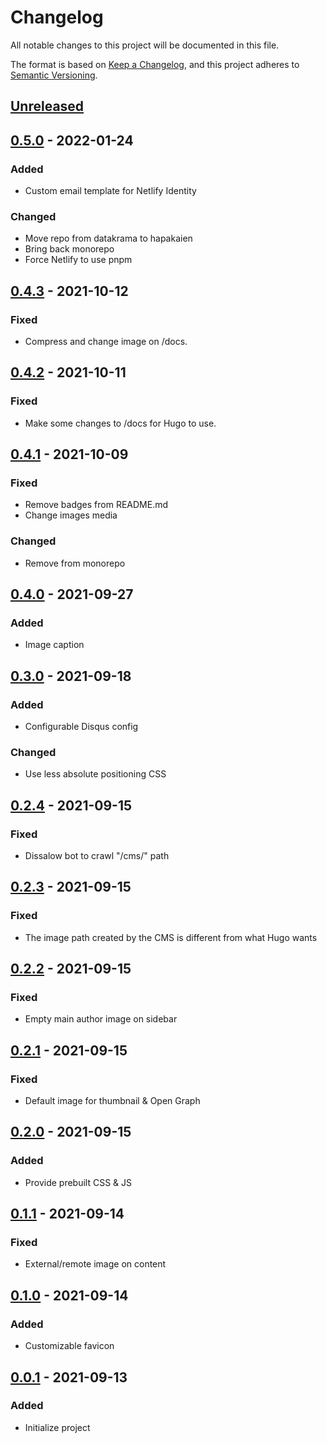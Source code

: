 # Changelog

All notable changes to this project will be documented in this file.

The format is based on [Keep a Changelog](https://keepachangelog.com/en/1.0.0/),
and this project adheres to [Semantic Versioning](https://semver.org/spec/v2.0.0.html).

## [Unreleased]

## [0.5.0] - 2022-01-24

### Added

- Custom email template for Netlify Identity

### Changed

- Move repo from datakrama to hapakaien
- Bring back monorepo
- Force Netlify to use pnpm

## [0.4.3] - 2021-10-12

### Fixed

- Compress and change image on /docs.

## [0.4.2] - 2021-10-11

### Fixed

- Make some changes to /docs for Hugo to use.

## [0.4.1] - 2021-10-09

### Fixed

- Remove badges from README.md
- Change images media

### Changed

- Remove from monorepo

## [0.4.0] - 2021-09-27

### Added

- Image caption

## [0.3.0] - 2021-09-18

### Added

- Configurable Disqus config

### Changed

- Use less absolute positioning CSS

## [0.2.4] - 2021-09-15

### Fixed

- Dissalow bot to crawl "/cms/" path

## [0.2.3] - 2021-09-15

### Fixed

- The image path created by the CMS is different from what Hugo wants

## [0.2.2] - 2021-09-15

### Fixed

- Empty main author image on sidebar

## [0.2.1] - 2021-09-15

### Fixed

- Default image for thumbnail & Open Graph

## [0.2.0] - 2021-09-15

### Added

- Provide prebuilt CSS & JS

## [0.1.1] - 2021-09-14

### Fixed

- External/remote image on content

## [0.1.0] - 2021-09-14

### Added

- Customizable favicon

## [0.0.1] - 2021-09-13

### Added

- Initialize project

[Unreleased]: https://github.com/hapakaien/hugo-themes/compare/nyerat/v0.5.0...HEAD
[0.5.0]: https://github.com/hapakaien/hugo-themes/compare/v0.4.3...nyerat/v0.5.0
[0.4.3]: https://github.com/hapakaien/hugo-themes/compare/v0.4.2...v0.4.3
[0.4.2]: https://github.com/hapakaien/hugo-themes/compare/v0.4.1...v0.4.2
[0.4.1]: https://github.com/hapakaien/hugo-themes/compare/v0.4.0...v0.4.1
[0.4.0]: https://github.com/hapakaien/hugo-themes/compare/v0.3.0...v0.4.0
[0.3.0]: https://github.com/hapakaien/hugo-themes/compare/v0.2.4...v0.3.0
[0.2.4]: https://github.com/hapakaien/hugo-themes/compare/v0.2.3...v0.2.4
[0.2.3]: https://github.com/hapakaien/hugo-themes/compare/v0.2.2...v0.2.3
[0.2.2]: https://github.com/hapakaien/hugo-themes/compare/v0.2.1...v0.2.2
[0.2.1]: https://github.com/hapakaien/hugo-themes/compare/v0.2.0...v0.2.1
[0.2.0]: https://github.com/hapakaien/hugo-themes/compare/v0.1.1...v0.2.0
[0.1.1]: https://github.com/hapakaien/hugo-themes/compare/v0.1.0...v0.1.1
[0.1.0]: https://github.com/hapakaien/hugo-themes/compare/v0.0.1...v0.1.0
[0.0.1]: https://github.com/datakrama/hugo-themes/releases/tag/v0.0.1
